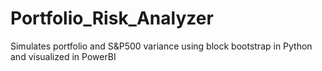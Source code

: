 # Portfolio_Risk_Analyzer
Simulates portfolio and S&amp;P500 variance using block bootstrap in Python and visualized in PowerBI
